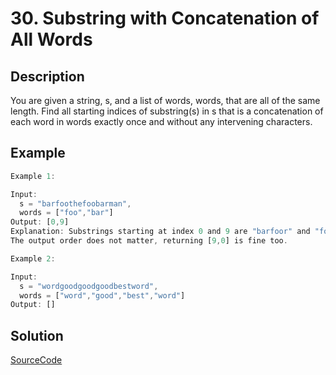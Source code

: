 # 30. Substring with Concatenation of All Words

## Description

You are given a string, s, and a list of words, words, that are all of the same length. Find all starting indices of substring(s) in s that is a concatenation of each word in words exactly once and without any intervening characters.

## Example

```javascript
Example 1:

Input:
  s = "barfoothefoobarman",
  words = ["foo","bar"]
Output: [0,9]
Explanation: Substrings starting at index 0 and 9 are "barfoor" and "foobar" respectively.
The output order does not matter, returning [9,0] is fine too.

Example 2:

Input:
  s = "wordgoodgoodgoodbestword",
  words = ["word","good","best","word"]
Output: []
```

## Solution

[SourceCode](./solution.js)